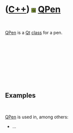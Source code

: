 
 

 

 

 

 

([C++](Cpp.md)) ![Qt](PicQt.png) [QPen](CppQPen.md)
=====================================================

 

[QPen](CppQPen.md) is a [Qt](CppQt.md) [class](CppClass.md) for a
pen.

 

 

 

 

 

Examples
--------

 

[QPen](CppQPen.md) is used in, among others:

-   ...

 

 

 

 

 

 

